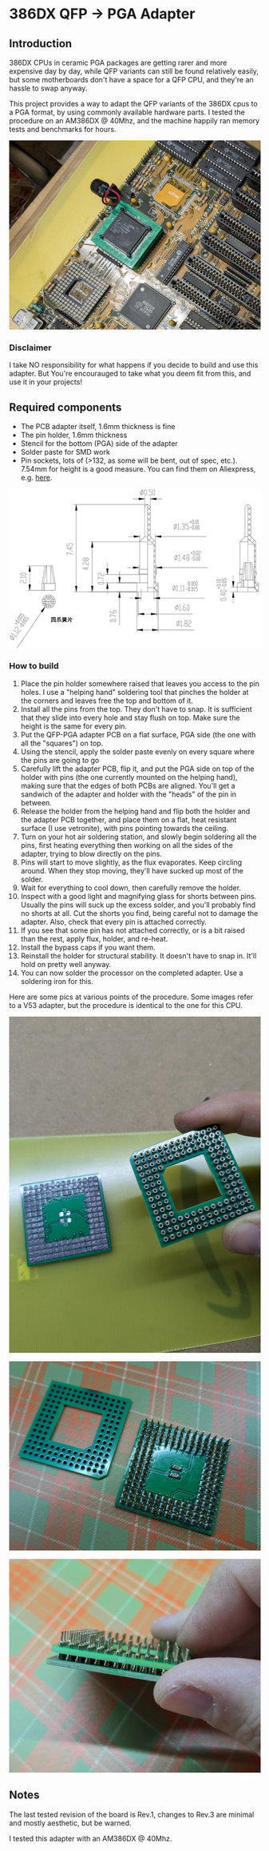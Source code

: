 # 386DX QFP -> PGA Adapter

## Introduction

386DX CPUs in ceramic PGA packages are getting rarer and more expensive day by day, while QFP variants can still be found relatively easily, but some motherboards don't have a space for a QFP CPU, and they're an hassle to swap anyway.

This project provides a way to adapt the QFP variants of the 386DX cpus to a PGA format, by using commonly available hardware parts.
I tested the procedure on an AM386DX @ 40Mhz, and the machine happily ran memory tests and benchmarks for hours.

![AM386DX and adapter soldered on motherboard](pics/installed_cpu.jpg)

### Disclaimer

I take NO responsibility for what happens if you decide to build and use this adapter. But You're encourauged to take what you deem fit from this, and use it in your projects!

## Required components

* The PCB adapter itself, 1.6mm thickness is fine
* The pin holder, 1.6mm thickness
* Stencil for the bottom (PGA) side of the adapter
* Solder paste for SMD work
* Pin sockets, lots of (>132, as some will be bent, out of spec, etc.). 7.54mm for height is a good measure. You can find them on Aliexpress, e.g. [here](https://www.aliexpress.com/item/1005003484780787.html).

![Pin socket specs](pics/pin_socket_specs.webp)

### How to build

1. Place the pin holder somewhere raised that leaves you access to the pin holes. I use a "helping hand" soldering tool that pinches the holder at the corners and leaves free the top and bottom of it.
2. Install all the pins from the top. They don't have to snap. It is sufficient that they slide into every hole and stay flush on top. Make sure the height is the same for every pin.
3. Put the QFP-PGA adapter PCB on a flat surface, PGA side (the one with all the "squares") on top.
4. Using the stencil, apply the solder paste evenly on every square where the pins are going to go
5. Carefully lift the adapter PCB, flip it, and put the PGA side on top of the holder with pins (the one currently mounted on the helping hand), making sure that the edges of both PCBs are aligned. You'll get a sandwich of the adapter and holder with the "heads" of the pin in between.
6. Release the holder from the helping hand and flip both the holder and the adapter PCB together, and place them on a flat, heat resistant surface (I use vetronite), with pins pointing towards the ceiling.
7. Turn on your hot air soldering station, and slowly begin soldering all the pins, first heating everything then working on all the sides of the adapter, trying to blow directly on the pins.
8. Pins will start to move slightly, as the flux evaporates. Keep circling around. When they stop moving, they'll have sucked up most of the solder.
9. Wait for everything to cool down, then carefully remove the holder.
10. Inspect with a good light and magnifying glass for shorts between pins. Usually the pins will suck up the excess solder, and you'll probably find no shorts at all. Cut the shorts you find, being careful not to damage the adapter. Also, check that every pin is attached correctly.
11. If you see that some pin has not attached correctly, or is a bit raised than the rest, apply flux, holder, and re-heat.
12. Install the bypass caps if you want them.
13. Reinstall the holder for structural stability. It doesn't have to snap in. It'll hold on pretty well anyway.
14. You can now solder the processor on the completed adapter. Use a soldering iron for this.

Here are some pics at various points of the procedure. Some images refer to a V53 adapter, but the procedure is identical to the one for this CPU.

![Adapter with solder paste and holder with pins](pics/holder_and_adapter.jpg)

![Adapter with soldered pins and caps](pics/adapter_soldered_bottom.jpg)

![Adapter and holder sandwiched together](pics/sandwich.jpg)

## Notes

The last tested revision of the board is Rev.1, changes to Rev.3 are minimal and mostly aesthetic, but be warned.

I tested this adapter with an AM386DX @ 40Mhz.


